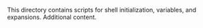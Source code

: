 This directory contains scripts for shell initialization, variables, and expansions.
Additional content.
